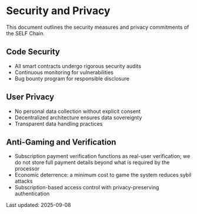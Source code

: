 # Security and Privacy

This document outlines the security measures and privacy commitments of the SELF Chain.

## Code Security
- All smart contracts undergo rigorous security audits
- Continuous monitoring for vulnerabilities
- Bug bounty program for responsible disclosure

## User Privacy
- No personal data collection without explicit consent
- Decentralized architecture ensures data sovereignty
- Transparent data handling practices

## Anti-Gaming and Verification
- Subscription payment verification functions as real-user verification; we do not store full payment details beyond what is required by the processor
- Economic deterrence: a minimum cost to game the system reduces sybil attacks
- Subscription-based access control with privacy-preserving authentication

Last updated: 2025-09-08
